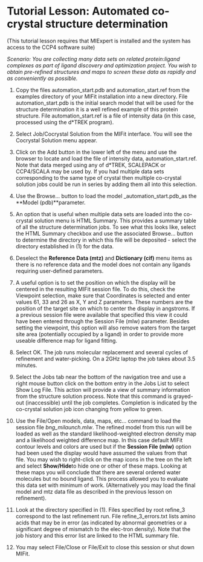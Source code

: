 # Tutorial Lesson: Automated co-crystal structure determination #

(This tutorial lesson requires that MIExpert is installed and the system has access to the CCP4 software suite)

_Scenario: You are collecting many data sets on related protein:ligand complexes as part of ligand discovery and optimization project. You wish to obtain pre-refined structures and maps to screen these data as rapidly and as conveniently as possible._

1. Copy the files automation\_start.pdb and automation\_start.ref from the examples directory of your MIFit installation into a new directory. File automation\_start.pdb is the initial search model that will be used for the structure determination  it is a well refined example of this protein structure. File automation\_start.ref is a file of intensity data (in this case, processed using the d\*TREK program).

2. Select Job/Cocrystal Solution from the MIFit interface. You will see the Cocrystal Solution menu appear.

3. Click on the Add button in the lower left of the menu and use the browser to locate and load the file of intensity data, automation\_start.ref. Note that data merged using any of d\*TREK, SCALEPACK or CCP4/SCALA may be used by. If you had multiple data sets corresponding to the same type of crystal then multiple co-crystal solution jobs could be run in series by adding them all into this selection.

4. Use the Browse... button to load the model _automation\_start.pdb_as the **Model (pdb)**parameter.

5. An option that is useful when multiple data sets are loaded into the co-crystal solution menu is HTML Summary. This provides a summary table of all the structure determination jobs. To see what this looks like, select the HTML Summary checkbox and use the associated Browse... button to determine the directory in which this file will be deposited - select the directory established in (1) for the data.

6. Deselect the **Reference Data (mtz)** and **Dictionary (cif)** menu items as there is no reference data and the model does not contain any ligands requiring user-defined parameters.

6. A useful option is to set the position on which the display will be centered in the resulting MIFit session file. To do this, check the Viewpoint selection, make sure that Coordinates is selected and enter values 61, 33 and 26 as X, Y and Z parameters. These numbers are the position of the target site on which to center the display in angstroms. If a previous session file were available that specified this view it could have been entered through the Session File (mlw) parameter. Besides setting the viewpoint, this option will also remove waters from the target site area (potentially occupied by a ligand) in order to provide more useable difference map for ligand fitting.

7. Select OK. The job runs molecular replacement and several cycles of refinement and water-picking. On a 2GHz laptop the job takes about 3.5 minutes.

8. Select the Jobs tab near the bottom of the navigation tree and use a right mouse button click on the bottom entry in the Jobs List to select Show Log File. This action will provide a view of summary information from the structure solution process. Note that this command is grayed-out (inaccessible) until the job completes. Completion is indicated by the co-crystal solution job icon changing from yellow to green.

9. Use the File/Open models, data, maps, etc... command to load the session file _bng\_milaunch.mlw_. The refined model from this run will be loaded as well as the standard likelihood-weighted electron density map and a likelihood weighted difference map. In this case default MIFit contour levels and colors are used but if the **Session File (mlw)** option had been used the display would have assumed the values from that file. You may wish to right-click on the map icons in the tree on the left and select **Show/Hide**to hide one or other of these maps. Looking at these maps you will conclude that there are several ordered water molecules but no bound ligand. This process allowed you to evaluate this data set with minimum of work. (Alternatively you may load the final model and mtz data file as described in the previous lesson on refinement).

10. Look at the directory specified in (1). Files specified by root refine\_3 correspond to the last refinement run. File refine\_3\_errors.txt lists amino acids that may be in error (as indicated by abnormal geometries or a significant degree of mismatch to the elec-tron density). Note that the job history and this error list are linked to the HTML summary file.

11. You may select File/Close or File/Exit to close this session or shut down MIFit.